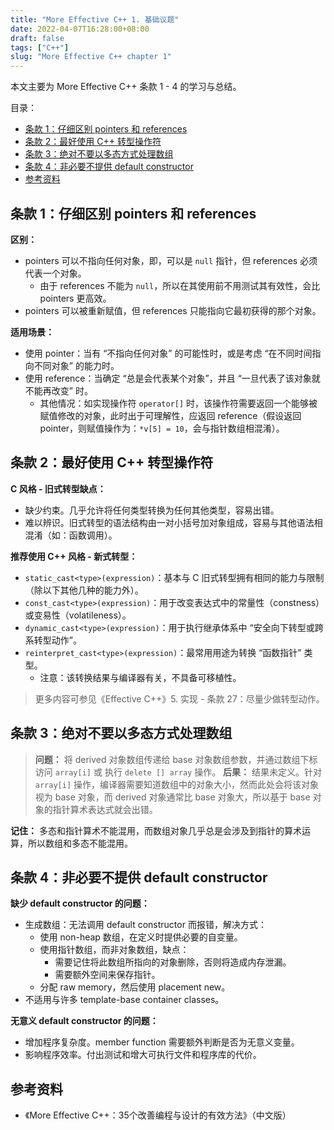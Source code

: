 ```yaml
---
title: "More Effective C++ 1. 基础议题"
date: 2022-04-07T16:28:00+08:00
draft: false
tags: ["C++"]
slug: "More Effective C++ chapter 1"
---
```


本文主要为 More Effective C++ 条款 1 - 4 的学习与总结。

目录：

- [条款 1：仔细区别 pointers 和 references](#条款-1仔细区别-pointers-和-references)
- [条款 2：最好使用 C++ 转型操作符](#条款-2最好使用-c-转型操作符)
- [条款 3：绝对不要以多态方式处理数组](#条款-3绝对不要以多态方式处理数组)
- [条款 4：非必要不提供 default constructor](#条款-4非必要不提供-default-constructor)
- [参考资料](#参考资料)

## 条款 1：仔细区别 pointers 和 references

**区别：**

* pointers 可以不指向任何对象，即，可以是 `null` 指针，但 references 必须代表一个对象。
  * 由于 references 不能为 `null`，所以在其使用前不用测试其有效性，会比 pointers 更高效。
* pointers 可以被重新赋值，但 references 只能指向它最初获得的那个对象。

**适用场景：**

* 使用 pointer：当有 “不指向任何对象” 的可能性时，或是考虑 “在不同时间指向不同对象” 的能力时。
* 使用 reference：当确定 “总是会代表某个对象”，并且 “一旦代表了该对象就不能再改变” 时。
  * 其他情况：如实现操作符 `operator[]` 时，该操作符需要返回一个能够被赋值修改的对象，此时出于可理解性，应返回 reference（假设返回 pointer，则赋值操作为：`*v[5] = 10`，会与指针数组相混淆）。

## 条款 2：最好使用 C++ 转型操作符

**C 风格 - 旧式转型缺点：**

* 缺少约束。几乎允许将任何类型转换为任何其他类型，容易出错。
* 难以辨识。旧式转型的语法结构由一对小括号加对象组成，容易与其他语法相混淆（如：函数调用）。

**推荐使用 C++ 风格 - 新式转型：**

* `static_cast<type>(expression)`：基本与 C 旧式转型拥有相同的能力与限制（除以下其他几种的能力外）。
* `const_cast<type>(expression)`：用于改变表达式中的常量性（constness）或变易性（volatileness）。
* `dynamic_cast<type>(expression)`：用于执行继承体系中 “安全向下转型或跨系转型动作”。
* `reinterpret_cast<type>(expression)`：最常用用途为转换 “函数指针” 类型。
  * 注意：该转换结果与编译器有关，不具备可移植性。

> 更多内容可参见《Effective C++》5. 实现 - 条款 27：尽量少做转型动作。

## 条款 3：绝对不要以多态方式处理数组

> **问题：** 将 derived 对象数组传递给 base 对象数组参数，并通过数组下标访问 `array[i]` 或 执行 `delete [] array` 操作。
> **后果：** 结果未定义。针对 `array[i]` 操作，编译器需要知道数组中的对象大小，然而此处会将该对象视为 base 对象，而 derived 对象通常比 base 对象大，所以基于 base 对象的指针算术表达式就会出错。

**记住：** 多态和指针算术不能混用，而数组对象几乎总是会涉及到指针的算术运算，所以数组和多态不能混用。

## 条款 4：非必要不提供 default constructor

**缺少 default constructor 的问题：**

* 生成数组：无法调用 default constructor 而报错，解决方式：
  * 使用 non-heap 数组，在定义时提供必要的自变量。
  * 使用指针数组，而非对象数组，缺点：
    * 需要记住将此数组所指向的对象删除，否则将造成内存泄漏。
    * 需要额外空间来保存指针。
  * 分配 raw memory，然后使用 placement new。
* 不适用与许多 template-base container classes。

**无意义 default constructor 的问题：**

* 增加程序复杂度。member function 需要额外判断是否为无意义变量。
* 影响程序效率。付出测试和增大可执行文件和程序库的代价。

## 参考资料

* 《More Effective C++：35个改善编程与设计的有效方法》（中文版）
